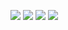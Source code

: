 [![](https://img.shields.io/badge/Mapbox-Tools-informational?style=for-the-badge&logo=mapbox&logoColor=f4f4f4&labelColor=000&color=6f6f6f)](https://www.mapbox.com)
[![](https://img.shields.io/badge/Webpack-Tools-informational?style=for-the-badge&logo=webpack&logoColor=393939&labelColor=8dd6f9&color=6f6f6f)](https://www.webpack.js.org)
[![](https://img.shields.io/badge/Firebase-Cloud-informational?style=for-the-badge&logo=firebase&logoColor=393939&labelColor=ffca28&color=6f6f6f)](https://firebase.google.com)
[![](https://img.shields.io/badge/Digital\%20Ocean-Cloud-informational?style=for-the-badge&logo=digitalocean&logoColor=f4f4f4&labelColor=0080ff&color=6f6f6f)](https://digitalocean.com)

